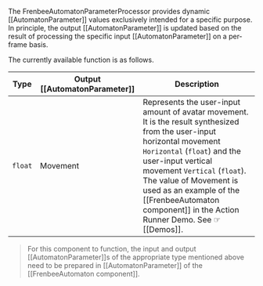 The FrenbeeAutomatonParameterProcessor provides dynamic [[AutomatonParameter]] values exclusively intended for a specific purpose.
In principle, the output [[AutomatonParameter]] is updated based on the result of processing the specific input [[AutomatonParameter]] on a per-frame basis.

The currently available function is as follows.

|Type|Output [[AutomatonParameter]]|Description|
|---|---|---|
|`float`|Movement|Represents the user-input amount of avatar movement. It is the result synthesized from the user-input horizontal movement `Horizontal` (``float``) and the user-input vertical movement `Vertical` (``float``). The value of Movement is used as an example of the [[FrenbeeAutomaton component]] in the Action Runner Demo. See ☞ [[Demos]].|

> For this component to function, the input and output [[AutomatonParameter]]s of the appropriate type mentioned above need to be prepared in [[AutomatonParameter]] of the [[FrenbeeAutomaton component]].
